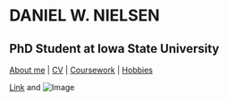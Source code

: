# **DANIEL W. NIELSEN**

## PhD Student at Iowa State University


[About me](about.md) | [CV](cv.md)  | [Coursework](coursework.md)  | [Hobbies](hobbies.md)

[Link](url) and ![Image](src)
